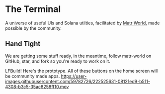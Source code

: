 # The Terminal
A universe of useful UIs and Solana utilties, facilitated by [Matr World](https://twitter.com/matr_world), made possible by the community.

## Hand Tight
We are getting some stuff ready, in the meantime, follow matr-world on GitHub, star, and fork so you're ready to work on it.

LFBuild! Here's the prototype. All of these buttons on the home screen will be community made apps.
https://user-images.githubusercontent.com/59782726/222525631-08121ed9-b511-4308-b3c5-35ac8258ff10.mov

